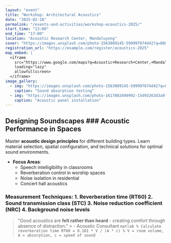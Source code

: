 ```yaml
---
layout: "event"
title: "Workshop: Architectural Acoustics"
date: "2025-02-28"
permalink: "/events-and-activities/workshop-acoustics-2025/"
start_time: "13:00"
end_time: "17:00"
location: "Acoustic Research Center, Mandaluyong"
cover: "https://images.unsplash.com/photo-1563089145-599997674d42?q=80&w=1740&auto=format&fit=crop&ixlib=rb-4.1.0&ixid=M3wxMjA3fDB8MHxwaG90by1wYWdlfHx8fGVufDB8fHx8fA%3D%3D"
registration_url: "https://example.com/register/acoustics-2025"
map_embed: |
  <iframe
    src="https://www.google.com/maps?q=Acoustic+Research+Center,+Mandaluyong&amp;output=embed"
    loading="lazy"
    allowfullscreen>
  </iframe>
image_gallery:
  - img: "https://images.unsplash.com/photo-1563089145-599997674d42?q=80&w=1740&auto=format&fit=crop&ixlib=rb-4.1.0&ixid=M3wxMjA3fDB8MHxwaG90by1wYWdlfHx8fGVufDB8fHx8fA%3D%3D"
    caption: "Sound absorption testing"
  - img: "https://images.unsplash.com/photo-1617802690992-15d93263d3a9?q=80&w=1740&auto=format&fit=crop&ixlib=rb-4.1.0&ixid=M3wxMjA3fDB8MHxwaG90by1wYWdlfHx8fGVufDB8fHx8fA%3D%3D"
    caption: "Acoustic panel installation"
---
```


## Designing Soundscapes ### Acoustic Performance in Spaces
Master **acoustic design principles** for different building types. Learn material selection, spatial configuration, and technical solutions for optimal sound environments.
- **Focus Areas**:
  - Speech intelligibility in classrooms
  - Reverberation control in worship spaces
  - Noise isolation in residential
  - Concert hall acoustics

### Measurement Techniques: 1. Reverberation time (RT60) 2. Sound transmission class (STC) 3. Noise reduction coefficient (NRC) 4. Background noise levels
> "Good acoustics are **felt rather than heard** - creating comfort through absence of distraction."   > - Acoustic Consultant
```matlab % Calculate reverberation time RT60 = 0.161 * V / (A * c) % V = room volume, A = absorption, c = speed of sound ```